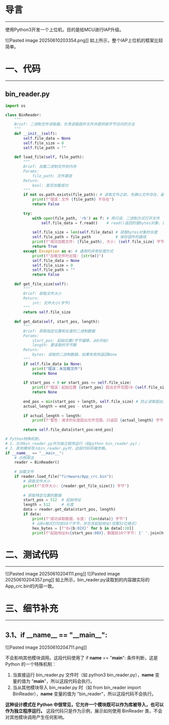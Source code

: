 # 导言
---
使用Python3开发一个上位机，目的是给MCU进行IAP升级。

![[Pasted image 20250610203354.png]]
如上所示，整个IAP上位机的框架比较简单。

# 一、代码
---
## bin_reader.py
```python
import os

class BinReader:
    """
    Brief: 二进制文件读取器，负责读取固件文件并提供按字节访问的方法
    """
    def __init__(self):
        self.file_data = None
        self.file_size = 0
        self.file_path = ""
    
    def load_file(self, file_path):
        """
        Brief: 加载二进制文件到内存
        Params:
            file_path: 文件路径
        Return:
            bool: 是否加载成功
        """
        if not os.path.exists(file_path): # 读取文件之前，先确认文件存在，避免程序崩溃
            print(f"错误：文件 {file_path} 不存在")
            return False
        
        try:
            with open(file_path, 'rb') as f: # 用只读、二进制方式打开文件
                self.file_data = f.read()    # read()返回的是bytes对象，它是不可变的字节序列
            
            self.file_size = len(self.file_data) # 获取bytes对象的长度
            self.file_path = file_path           # 保存固件的路径
            print(f"成功加载文件: {file_path}, 大小: {self.file_size} 字节")
            return True
        except Exception as e: # 通用的异常处理方式
            print(f"加载文件时出错: {str(e)}")
            self.file_data = None
            self.file_size = 0
            self.file_path = ""
            return False
    
    def get_file_size(self):
        """
        Brief: 获取文件大小
        Return:
            int: 文件大小(字节)
        """
        return self.file_size
    
    def get_data(self, start_pos, length):
        """
        Brief: 获取指定位置和长度的二进制数据
        Params:
            start_pos: 起始位置(字节偏移，从0开始)
            length: 要读取的字节数
        Return:
            bytes: 读取的二进制数据，如果失败则返回None
        """
        if self.file_data is None:
            print("错误：未加载文件")
            return None
        
        if start_pos < 0 or start_pos >= self.file_size:
            print(f"错误：起始位置 {start_pos} 超出文件范围(0-{self.file_size-1})")
            return None
        
        end_pos = min(start_pos + length, self.file_size) # 防止读取超出文件范围
        actual_length = end_pos - start_pos
        
        if actual_length < length:
            print(f"警告：请求的长度超出文件范围，只返回 {actual_length} 字节")
        
        return self.file_data[start_pos:end_pos]

# Python特殊机制，
# 1、允许bin_reader.py作为独立程序运行（如python bin_reader.py)；
# 2、其他模块导入bin_reader.py时，这段代码将被忽略。
if __name__ == "__main__":
    # 示例用法
    reader = BinReader()
    
    # 加载文件
    if reader.load_file("firmware/App_crc.bin"):
        # 获取文件大小
        print(f"文件大小: {reader.get_file_size()} 字节")
        
        # 获取特定位置的数据
        start_pos = 512  # 起始地址
        length = 512     # 长度
        data = reader.get_data(start_pos, length)
        if data:
            print(f"成功读取数据，长度: {len(data)} 字节")
            # 以0x格式打印前10个字节，并包含起始地址(完整32位格式)
            hex_bytes = [f"0x{b:02X}" for b in data[:10]]
            print(f"起始地址0x{start_pos:08X}，数据前10个字节: {' '.join(hex_bytes)}")

```

# 二、测试代码
---
![[Pasted image 20250610204111.png]]
![[Pasted image 20250610204357.png]]
如上所示，bin_reader.py读取到的内容跟实际的App_crc.bin的内容一致。

# 三、细节补充
---
## 3.1、if \_\_name__ == "\_\_main\_\_":
![[Pasted image 20250610204711.png]]

不会影响其他模块调用。这段代码使用了 if __name__ == "__main__": 条件判断，这是 Python 的一个特殊机制：
1. 当直接运行 bin_reader.py 文件时（如 python3 bin_reader.py），__name__ 变量的值为 "__main__"，所以这段代码会执行。
2. 当从其他模块导入 bin_reader.py 时（如 from bin_reader import BinReader），__name__ 变量的值为 "bin_reader"，所以这段代码不会执行。

**这种设计模式在 Python 中很常见，它允许一个模块既可以作为库被导入，也可以作为独立程序运行。** 这段代码只是作为示例，展示如何使用 BinReader 类，不会对其他模块调用产生任何影响。


